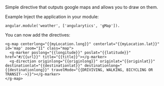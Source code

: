 Simple directive that outputs google maps and allows you to draw on them.

Example
Inject the application in your module:

`angular.module('weather', ['angularytics', 'gMap']).`

You can now add the directives:
```
<g-map centerlong="{{myLocation.long}}" centerlat="{{myLocation.lat}}" id='map' zoom="11" class="map">
  <g-marker poslong="{{longitude}}" poslat="{{latitude}}" href="#/{{url}}" title="{{title}}"></g-marker>
  <g-direction originlong="{{originlong}}" originlat="{{originlat}}" destinationlat="{{destinationlat}}" destinationlong="{{destinationlong}}" travelMode="{{DRIVIVING, WALKING, BICYCLING OR TRANSIT-->}}"></g-marker>
</g-map>
```